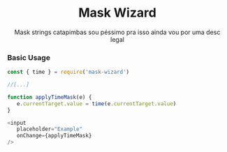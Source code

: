 <h1 align="center">Mask Wizard</h1>

<p align="center">Mask strings catapimbas sou péssimo pra isso ainda vou por uma desc legal</p>

### Basic Usage

```js
const { time } = require('mask-wizard') 

//[...]

function applyTimeMask(e) {
   e.currentTarget.value = time(e.currentTarget.value)
}

<input
   placeholder="Example"
   onChange={applyTimeMask}
/>
```